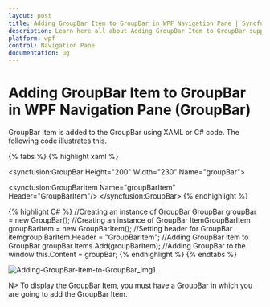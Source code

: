 ```yaml
---
layout: post
title: Adding GroupBar Item to GroupBar in WPF Navigation Pane | Syncfusion
description: Learn here all about Adding GroupBar Item to GroupBar support in Syncfusion WPF Navigation Pane (GroupBar) control and more.
platform: wpf
control: Navigation Pane
documentation: ug
---
```


# Adding GroupBar Item to GroupBar in WPF Navigation Pane (GroupBar)

GroupBar Item is added to the GroupBar using XAML or C# code. The following code illustrates this. 


{% tabs %}
{% highlight xaml %} 
<!-- Adding GroupBar -->
<syncfusion:GroupBar Height="200" Width="230" Name="groupBar"> 
 <!-- Adding GroupBarItem -->  
 <syncfusion:GroupBarItem Name="groupBarItem" Header="GroupBarItem"/>
 </syncfusion:GroupBar> 
 {% endhighlight %} 

{% highlight C# %} 
//Creating an instance of GroupBar
GroupBar groupBar = new GroupBar();
//Creating an instance of GroupBar
ItemGroupBarItem groupBarItem = new GroupBarItem();
//Setting header for GroupBar itemgroup
BarItem.Header = "GroupBarItem";
//Adding GroupBar item to GroupBar
groupBar.Items.Add(groupBarItem);
//Adding GroupBar to the window
this.Content = groupBar; 
{% endhighlight %} 
{% endtabs %}




![Adding-GroupBar-Item-to-GroupBar_img1](Adding-GroupBar-Item-to-GroupBar_images/Adding-GroupBar-Item-to-GroupBar_img1.jpeg)





N> To display the GroupBar Item, you must have a GroupBar in which you are going to add the GroupBar Item.



